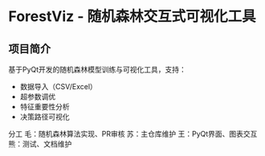 # ForestViz - 随机森林交互式可视化工具

## 项目简介
基于PyQt开发的随机森林模型训练与可视化工具，支持：
- 数据导入（CSV/Excel）
- 超参数调优
- 特征重要性分析
- 决策路径可视化

分工
毛：随机森林算法实现、PR审核
苏：主仓库维护
王：PyQt界面、图表交互
熊：测试、文档维护
